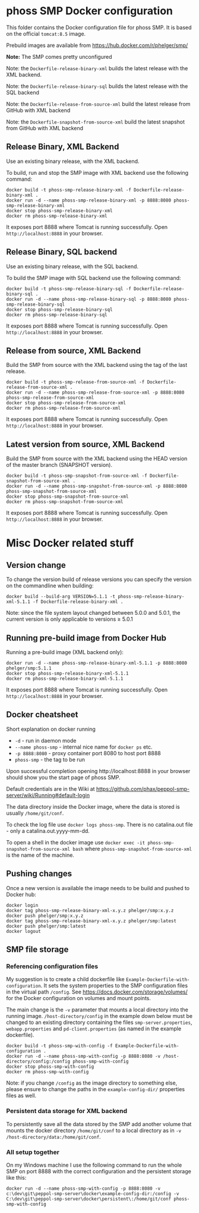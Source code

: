 # phoss SMP Docker configuration

This folder contains the Docker configuration file for phoss SMP.
It is based on the official `tomcat:8.5` image.

Prebuild images are available from https://hub.docker.com/r/phelger/smp/

**Note:** The SMP comes pretty unconfigured

Note: the `Dockerfile-release-binary-xml` builds the latest release with the XML backend.

Note: the `Dockerfile-release-binary-sql` builds the latest release with the SQL backend

Note: the `Dockerfile-release-from-source-xml` build the latest release from GitHub with XML backend

Note: the `Dockerfile-snapshot-from-source-xml` build the latest snapshot from GitHub with XML backend

## Release Binary, XML Backend

Use an existing binary release, with the XML backend.

To build, run and stop the SMP image with XML backend use the following command:

```
docker build -t phoss-smp-release-binary-xml -f Dockerfile-release-binary-xml .
docker run -d --name phoss-smp-release-binary-xml -p 8888:8080 phoss-smp-release-binary-xml
docker stop phoss-smp-release-binary-xml
docker rm phoss-smp-release-binary-xml
```

It exposes port 8888 where Tomcat is running successfully.
Open `http://localhost:8888` in your browser.

## Release Binary, SQL backend

Use an existing binary release, with the SQL backend.

To build the SMP image with SQL backend use the following command:

```
docker build -t phoss-smp-release-binary-sql -f Dockerfile-release-binary-sql .
docker run -d --name phoss-smp-release-binary-sql -p 8888:8080 phoss-smp-release-binary-sql
docker stop phoss-smp-release-binary-sql
docker rm phoss-smp-release-binary-sql
```

It exposes port 8888 where Tomcat is running successfully.
Open `http://localhost:8888` in your browser.

## Release from source, XML Backend

Build the SMP from source with the XML backend using the tag of the last release.

```
docker build -t phoss-smp-release-from-source-xml -f Dockerfile-release-from-source-xml .
docker run -d --name phoss-smp-release-from-source-xml -p 8888:8080 phoss-smp-release-from-source-xml
docker stop phoss-smp-release-from-source-xml
docker rm phoss-smp-release-from-source-xml
```

It exposes port 8888 where Tomcat is running successfully.
Open `http://localhost:8888` in your browser.

## Latest version from source, XML Backend

Build the SMP from source with the XML backend using the HEAD version of the master branch (SNAPSHOT version).

```
docker build -t phoss-smp-snapshot-from-source-xml -f Dockerfile-snapshot-from-source-xml .
docker run -d --name phoss-smp-snapshot-from-source-xml -p 8888:8080 phoss-smp-snapshot-from-source-xml
docker stop phoss-smp-snapshot-from-source-xml
docker rm phoss-smp-snapshot-from-source-xml
```

It exposes port 8888 where Tomcat is running successfully.
Open `http://localhost:8888` in your browser.

# Misc Docker related stuff

## Version change
To change the version build of release versions you can specify the version on the commandline when building:

```
docker build --build-arg VERSION=5.1.1 -t phoss-smp-release-binary-xml-5.1.1 -f Dockerfile-release-binary-xml .
```

Note: since the file system layout changed between 5.0.0 and 5.0.1, the current version is only applicable to versions &ge; 5.0.1

## Running pre-build image from Docker Hub

Running a pre-build image (XML backend only):

```
docker run -d --name phoss-smp-release-binary-xml-5.1.1 -p 8888:8080 phelger/smp:5.1.1
docker stop phoss-smp-release-binary-xml-5.1.1
docker rm phoss-smp-release-binary-xml-5.1.1
```

It exposes port 8888 where Tomcat is running successfully.
Open `http://localhost:8888` in your browser.

## Docker cheatsheet

Short explanation on docker running
  * `-d` - run in daemon mode
  * `--name phoss-smp` - internal nice name for `docker ps` etc.
  * `-p 8888:8080` - proxy container port 8080 to host port 8888
  * `phoss-smp` - the tag to be run

Upon successful completion opening http://localhost:8888 in your browser should show you the start page of phoss SMP.

Default credentials are in the Wiki at https://github.com/phax/peppol-smp-server/wiki/Running#default-login

The data directory inside the Docker image, where the data is stored is usually `/home/git/conf`.
 
To check the log file use `docker logs phoss-smp`. There is no catalina.out file - only a catalina.out.yyyy-mm-dd.

To open a shell in the docker image use `docker exec -it phoss-smp-snapshot-from-source-xml bash` where `phoss-smp-snapshot-from-source-xml` is the name of the machine.
 
## Pushing changes

Once a new version is available the image needs to be build and pushed to Docker hub:

```
docker login
docker tag phoss-smp-release-binary-xml-x.y.z phelger/smp:x.y.z
docker push phelger/smp:x.y.z
docker tag phoss-smp-release-binary-xml-x.y.z phelger/smp:latest
docker push phelger/smp:latest
docker logout
```

## SMP file storage

### Referencing configuration files

My suggestion is to create a child dockerfile like `Example-Dockerfile-with-configuration`.
It sets the system properties to the SMP configuration files in the virtual path `/config`.
See https://docs.docker.com/storage/volumes/ for the Docker configuration on volumes and mount points.

The main change is the `-v` parameter that mounts a local directory into the running image. `/host-directory/config` in the example down below must be changed to an existing directory containing the files `smp-server.properties`, `webapp.properties` and `pd-client.properties` (as named in the example dockerfile).

```
docker build -t phoss-smp-with-config -f Example-Dockerfile-with-configuration .
docker run -d --name phoss-smp-with-config -p 8888:8080 -v /host-directory/config:/config phoss-smp-with-config
docker stop phoss-smp-with-config
docker rm phoss-smp-with-config
```

Note: if you change `/config` as the image directory to something else, please ensure to change the paths in the `example-config-dir/` properties files as well. 

### Persistent data storage for XML backend 

To persistently save all the data stored by the SMP add another volume that mounts the docker directory `/home/git/conf` to a local directory as in `-v /host-directory/data:/home/git/conf`.

### All setup together

On my Windows machine I use the following command to run the whole SMP on port 8888 with the correct configuration and the persistent storage like this: 

```
docker run -d --name phoss-smp-with-config -p 8888:8080 -v c:\dev\git\peppol-smp-server\docker\example-config-dir:/config -v C:\dev\git\peppol-smp-server\docker\persistent\:/home/git/conf phoss-smp-with-config
```
